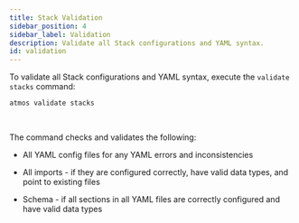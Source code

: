 ```yaml
---
title: Stack Validation
sidebar_position: 4
sidebar_label: Validation
description: Validate all Stack configurations and YAML syntax.
id: validation
---
```


To validate all Stack configurations and YAML syntax, execute the `validate stacks` command:

```shell
atmos validate stacks
```

<br/>

The command checks and validates the following:

- All YAML config files for any YAML errors and inconsistencies

- All imports - if they are configured correctly, have valid data types, and point to existing files

- Schema - if all sections in all YAML files are correctly configured and have valid data types

